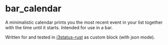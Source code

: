 # bar_calendar
A minimalistic calendar prints you the most recent event in your list together with the time until it starts.
Intended for use in a bar.

Written for and tested in [i3status-rust](https://github.com/greshake/i3status-rust) as custom block (with json mode).

